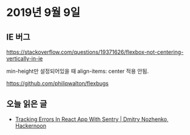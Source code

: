 # 2019년 9월 9일

## IE 버그

https://stackoverflow.com/questions/19371626/flexbox-not-centering-vertically-in-ie

min-height만 설정되어있을 때 align-items: center 적용 안됨.

https://github.com/philipwalton/flexbugs

## 오늘 읽은 글

* [Tracking Errors In React App With Sentry | Dmitry Nozhenko, Hackernoon](https://hackernoon.com/tracking-errors-in-react-app-with-sentry-d6091a84b64e)
